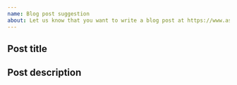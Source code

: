 ```yaml
---
name: Blog post suggestion
about: Let us know that you want to write a blog post at https://www.asyncapi.com/blog/
---
```


<!--
We're super happy to see you want to publish on our blog.
Please fill the data below and we'll guide you through the process.
Happy writing!
-->

## Post title

<!-- Short title for your blog post -->

## Post description

<!--
Tell us what the post is going to be about.
No need to paste the whole content here, just a brief
and simple explanation of what you want to communicate.

If you already published the article on another blog that's
fine too. Please provide the link to the article.
-->
